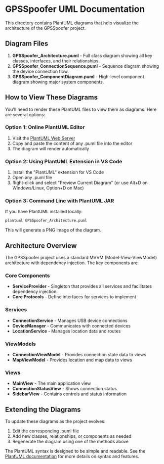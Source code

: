 # GPSSpoofer UML Documentation

This directory contains PlantUML diagrams that help visualize the architecture of the GPSSpoofer project.

## Diagram Files

1. **GPSSpoofer_Architecture.puml** - Full class diagram showing all key classes, interfaces, and their relationships.
2. **GPSSpoofer_ConnectionSequence.puml** - Sequence diagram showing the device connection flow.
3. **GPSSpoofer_ComponentDiagram.puml** - High-level component diagram showing major system components.

## How to View These Diagrams

You'll need to render these PlantUML files to view them as diagrams. Here are several options:

### Option 1: Online PlantUML Editor

1. Visit the [PlantUML Web Server](http://www.plantuml.com/plantuml/uml/)
2. Copy and paste the content of any .puml file into the editor
3. The diagram will render automatically

### Option 2: Using PlantUML Extension in VS Code

1. Install the "PlantUML" extension for VS Code
2. Open any .puml file
3. Right-click and select "Preview Current Diagram" 
   (or use Alt+D on Windows/Linux, Option+D on Mac)

### Option 3: Command Line with PlantUML JAR

If you have PlantUML installed locally:

```bash
plantuml GPSSpoofer_Architecture.puml
```

This will generate a PNG image of the diagram.

## Architecture Overview

The GPSSpoofer project uses a standard MVVM (Model-View-ViewModel) architecture with dependency injection. The key components are:

### Core Components

- **ServiceProvider** - Singleton that provides all services and facilitates dependency injection
- **Core Protocols** - Define interfaces for services to implement

### Services

- **ConnectionService** - Manages USB device connections
- **DeviceManager** - Communicates with connected devices
- **LocationService** - Manages location data and routes

### ViewModels

- **ConnectionViewModel** - Provides connection state data to views
- **MapViewModel** - Provides location and map data to views

### Views

- **MainView** - The main application view
- **ConnectionStatusView** - Shows connection status
- **SidebarView** - Contains controls and status information

## Extending the Diagrams

To update these diagrams as the project evolves:

1. Edit the corresponding .puml file
2. Add new classes, relationships, or components as needed
3. Regenerate the diagram using one of the methods above

The PlantUML syntax is designed to be simple and readable. See the [PlantUML documentation](https://plantuml.com/class-diagram) for more details on syntax and features. 